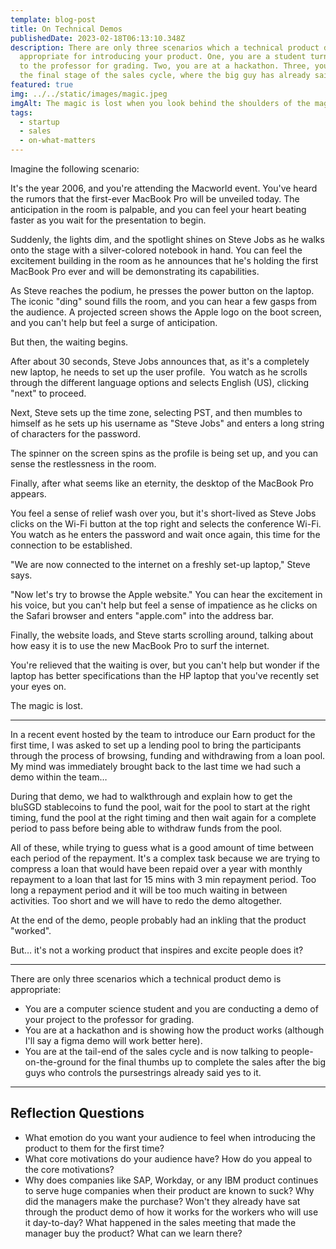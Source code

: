 ```yaml
---
template: blog-post
title: On Technical Demos
publishedDate: 2023-02-18T06:13:10.348Z
description: There are only three scenarios which a technical product demo is
  appropriate for introducing your product. One, you are a student turning it in
  to the professor for grading. Two, you are at a hackathon. Three, you are at
  the final stage of the sales cycle, where the big guy has already said "yes".
featured: true
img: ../../static/images/magic.jpeg
imgAlt: The magic is lost when you look behind the shoulders of the magician
tags:
  - startup
  - sales
  - on-what-matters
---
```

Imagine the following scenario:

It's the year 2006, and you're attending the Macworld event. You've heard the rumors that the first-ever MacBook Pro will be unveiled today. The anticipation in the room is palpable, and you can feel your heart beating faster as you wait for the presentation to begin.

Suddenly, the lights dim, and the spotlight shines on Steve Jobs as he walks onto the stage with a silver-colored notebook in hand. You can feel the excitement building in the room as he announces that he's holding the first MacBook Pro ever and will be demonstrating its capabilities.

As Steve reaches the podium, he presses the power button on the laptop. The iconic "ding" sound fills the room, and you can hear a few gasps from the audience. A projected screen shows the Apple logo on the boot screen, and you can't help but feel a surge of anticipation.

But then, the waiting begins. 

After about 30 seconds, Steve Jobs announces that, as it's a completely new laptop, he needs to set up the user profile. 
You watch as he scrolls through the different language options and selects English (US), clicking "next" to proceed.

Next, Steve sets up the time zone, selecting PST, and then mumbles to himself as he sets up his username as "Steve Jobs" and enters a long string of characters for the password.

The spinner on the screen spins as the profile is being set up, and you can sense the restlessness in the room.

Finally, after what seems like an eternity, the desktop of the MacBook Pro appears. 

You feel a sense of relief wash over you, but it's short-lived as Steve Jobs clicks on the Wi-Fi button at the top right and selects the conference Wi-Fi. You watch as he enters the password and wait once again, this time for the connection to be established.

"We are now connected to the internet on a freshly set-up laptop," Steve says. 

"Now let's try to browse the Apple website." You can hear the excitement in his voice, but you can't help but feel a sense of impatience as he clicks on the Safari browser and enters "apple.com" into the address bar.

Finally, the website loads, and Steve starts scrolling around, talking about how easy it is to use the new MacBook Pro to surf the internet. 

You're relieved that the waiting is over, but you can't help but wonder if the laptop has better specifications than the HP laptop that you've recently set your eyes on.

The magic is lost. 

---

In a recent event hosted by the team to introduce our Earn product for the first time, I was asked to set up a lending pool to bring the participants through the process of browsing, funding and withdrawing from a loan pool. My mind was immediately brought back to the last time we had such a demo within the team…

During that demo, we had to walkthrough and explain how to get the bluSGD stablecoins to fund the pool, wait for the pool to start at the right timing, fund the pool at the right timing and then wait again for a complete period to pass before being able to withdraw funds from the pool.

All of these, while trying to guess what is a good amount of time between each period of the repayment. It's a complex task because we are trying to compress a loan that would have been repaid over a year with monthly repayment to a loan that last for 15 mins with 3 min repayment period. Too long a repayment period and it will be too much waiting in between activities. Too short and we will have to redo the demo altogether. 

At the end of the demo, people probably had an inkling that the product "worked".

But… it's not a working product that inspires and excite people does it?

---

There are only three scenarios which a technical product demo is appropriate:

- You are a computer science student and you are conducting a demo of your project to the professor for grading. 
- You are at a hackathon and is showing how the product works (although I'll say a figma demo will work better here). 
- You are at the tail-end of the sales cycle and is now talking to people-on-the-ground for the final thumbs up to complete the sales after the big guys who controls the pursestrings already said yes to it.

---

## Reflection Questions 

- What emotion do you want your audience to feel when introducing the product to them for the first time? 
- What core motivations do your audience have? How do you appeal to the core motivations? 
- Why does companies like SAP, Workday, or any IBM product continues to serve huge companies when their product are known to suck? Why did the managers make the purchase? Won't they already have sat through the product demo of how it works for the workers who will use it day-to-day? What happened in the sales meeting that made the manager buy the product? What can we learn there?